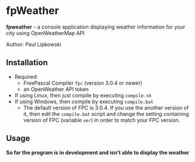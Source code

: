 # fpWeather

**fpweather** – a console application displaying weather information for your city using OpenWeatherMap API

Author: Paul Lipkowski

## Installation

- Required: 
    * FreePascal Compiler `fpc` (version 3.0.4 or newer)
    * an OpenWeather API token
- If using Linux, then just compile by executing `compile.sh`
- If using Windows, then compile by executing `compile.bat`
    * The default version of FPC is 3.0.4. If you use the another version of it, then edit the `compile.bat` script and change the setting containing version of FPC (variable `ver`) in order to match your FPC version.

  
## Usage

**So far the program is in development and isn't able to display the weather**


